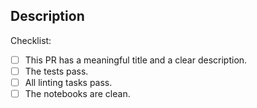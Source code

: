 <!--
Thank you for your contribution!

Please make sure to provide a meaningful description and let us know that you've completed all the requirements in the checklist by marking them with an x.
-->

## Description
<!-- What this PR does. If this work is related to a specific issue please reference it here. -->

Checklist:
- [ ] This PR has a meaningful title and a clear description.
- [ ] The tests pass.
- [ ] All linting tasks pass.
- [ ] The notebooks are clean.
